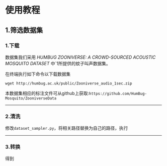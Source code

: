 # 使用教程
## 1.筛选数据集
### 1.下载
数据集我们采用 *HUMBUG ZOONIVERSE: A CROWD-SOURCED ACOUSTIC MOSQUITO DATASET* 中`1所提供的蚊子叫声数据集。

在终端执行如下命令以下载数据集
```
wget http://humbug.ac.uk/public/Zooniverse_audio_1sec.zip
```
本数据集相应的标注文件可从github上获取:`https://github.com/HumBug-Mosquito/ZooniverseData`

---
### 2.清洗
修改`dataset_sampler.py`，将相关路径替换为自己的路径，执行

---
### 3.转换
得到